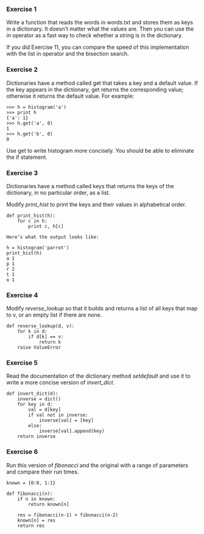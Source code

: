 ### Exercise 1  
Write a function that reads the words in words.txt and stores them as keys in a dictionary. It doesn’t matter what the values are. Then you can use the _in_ operator as a fast way to check whether a string is in the dictionary.

If you did Exercise 11, you can compare the speed of this implementation with the list in operator and the bisection search.

### Exercise 2  
Dictionaries have a method called get that takes a key and a default value. If the key appears in the dictionary, get returns the corresponding value; otherwise it returns the default value. For example:

```
>>> h = histogram('a')
>>> print h
{'a': 1}
>>> h.get('a', 0)
1
>>> h.get('b', 0)
0
```
Use get to write histogram more concisely. You should be able to eliminate the if statement.

### Exercise 3  
Dictionaries have a method called keys that returns the keys of the dictionary, in no particular order, as a list.

Modify _print_hist_ to print the keys and their values in alphabetical order.

```
def print_hist(h):
    for c in h:
        print c, h[c]

Here’s what the output looks like:

h = histogram('parrot')
print_hist(h)
a 1
p 1
r 2
t 1
o 1
```

### Exercise 4  
Modify _reverse_lookup_ so that it builds and returns a list of all keys that map to v, or an empty list if there are none.

```
def reverse_lookup(d, v):
    for k in d:
        if d[k] == v:
            return k
    raise ValueError
```

### Exercise 5
Read the documentation of the dictionary method _setdefault_ and use it to write a more concise version of _invert_dict_.


```
def invert_dict(d):
    inverse = dict()
    for key in d:
        val = d[key]
        if val not in inverse:
            inverse[val] = [key]
        else:
            inverse[val].append(key)
    return inverse
```

### Exercise 6
Run this version of _fibonacci_ and the original with a range of parameters and compare their run times.

```
known = {0:0, 1:1}

def fibonacci(n):
    if n in known:
        return known[n]

    res = fibonacci(n-1) + fibonacci(n-2)
    known[n] = res
    return res
```
